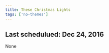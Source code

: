 ```yaml
---
title: These Christmas Lights
tags: ['no-themes']
---
```


## Last schedulued: Dec 24, 2016          

None
